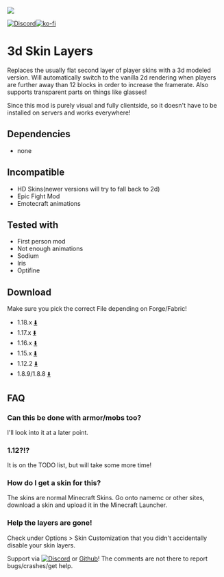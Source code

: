 ![](https://tr7zw.dev/curse/3dskin-banner.jpg)

[![Discord](https://tr7zw.dev/curse/Discord-long.png)](https://discord.gg/2wKH8yeThf)[![ko-fi](https://ko-fi.com/img/githubbutton_sm.svg)](https://ko-fi.com/O5O7ACGRH)

# 3d Skin Layers

Replaces the usually flat second layer of player skins with a 3d modeled version. Will automatically switch to the vanilla 2d rendering when players are further away than 12 blocks in order to increase the framerate. Also supports transparent parts on things like glasses!

Since this mod is purely visual and fully clientside, so it doesn't have to be installed on servers and works everywhere!

## Dependencies

- none

## Incompatible

- HD Skins(newer versions will try to fall back to 2d)
- Epic Fight Mod
- Emotecraft animations

## Tested with

- First person mod
- Not enough animations
- Sodium
- Iris
- Optifine

## Download

Make sure you pick the correct File depending on Forge/Fabric!

- 1.18.x [⬇️](https://www.curseforge.com/minecraft/mc-mods/skin-layers-3d/files/all?filter-status=1&filter-game-version=1738749986%3A73250) 
- 1.17.x [⬇️](https://www.curseforge.com/minecraft/mc-mods/skin-layers-3d/files/all?filter-status=1&filter-game-version=1738749986%3A73242) 
- 1.16.x [⬇️](https://www.curseforge.com/minecraft/mc-mods/skin-layers-3d/files/all?filter-status=1&filter-game-version=1738749986%3A70886) 
- 1.15.x [⬇️](https://www.curseforge.com/minecraft/mc-mods/skin-layers-3d/files/all?filter-status=1&filter-game-version=1738749986%3A68722)
- 1.12.2 [⬇️](https://www.curseforge.com/minecraft/mc-mods/skin-layers-3d/files/all?filter-status=1&filter-game-version=2020709689%3A6756)
- 1.8.9/1.8.8 [⬇️](https://www.curseforge.com/minecraft/mc-mods/skin-layers-3d/files/all?filter-status=1&filter-game-version=1738749986%3A4)

## FAQ

### Can this be done with armor/mobs too?

I'll look into it at a later point.

### 1.12?!?

It is on the TODO list, but will take some more time!

### How do I get a skin for this?

The skins are normal Minecraft Skins. Go onto namemc or other sites, download a skin and upload it in the Minecraft Launcher.

### Help the layers are gone!

Check under Options > Skin Customization that you didn't accidentally disable your skin layers.

Support via [![Discord](https://tr7zw.dev/curse/Discord.png)](https://discord.gg/2wKH8yeThf) or [Github](https://github.com/tr7zw/3d-skin-layers)! The comments are not there to report bugs/crashes/get help.
